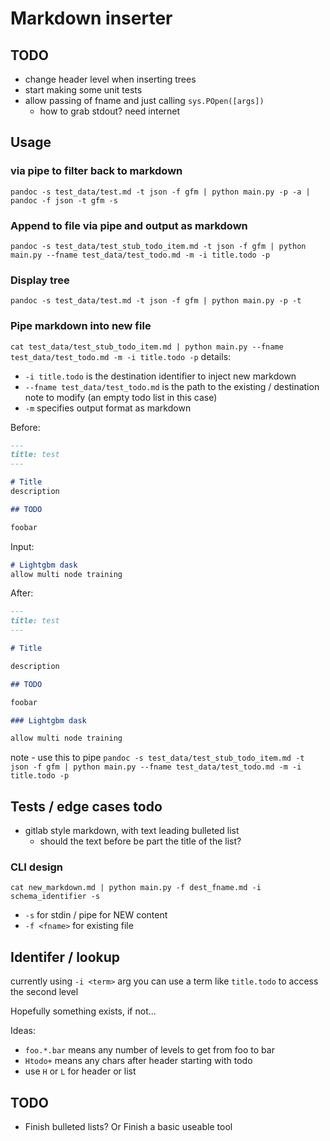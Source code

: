 # Markdown inserter

## TODO
* change header level when inserting trees
* start making some unit tests
* allow passing of fname and just calling `sys.POpen([args])`
  * how to grab stdout? need internet

## Usage

### via pipe to filter back to markdown
`pandoc -s test_data/test.md -t json -f gfm | python main.py -p -a | pandoc -f json -t gfm -s`

### Append to file via pipe and output as markdown
`pandoc -s test_data/test_stub_todo_item.md -t json -f gfm | python main.py --fname test_data/test_todo.md -m -i title.todo -p`

### Display tree
`pandoc -s test_data/test.md -t json -f gfm | python main.py -p -t`

### Pipe markdown into new file
`cat test_data/test_stub_todo_item.md | python main.py --fname test_data/test_todo.md -m -i title.todo -p`
details:
* `-i title.todo` is the destination identifier to inject new markdown
* `--fname test_data/test_todo.md` is the path to the existing / destination note to modify (an empty todo list in this case)
* `-m` specifies output format as markdown

Before: 
```md
---
title: test
---

# Title
description

## TODO 

foobar
```

Input:
```md
# Lightgbm dask
allow multi node training
```

After: 
```md
---
title: test
---

# Title

description

## TODO

foobar

### Lightgbm dask

allow multi node training
```

note - use this to pipe
`pandoc -s test_data/test_stub_todo_item.md -t json -f gfm | python main.py --fname test_data/test_todo.md -m -i title.todo -p`

## Tests / edge cases todo
* gitlab style markdown, with text leading bulleted list
    * should the text before be part the title of the list?

### CLI design

`cat new_markdown.md | python main.py -f dest_fname.md -i schema_identifier -s`
* `-s` for stdin / pipe for NEW content
* `-f <fname>` for existing file

## Identifer / lookup 
currently using `-i <term>` arg you can use a term like `title.todo` to access the second level

Hopefully something exists, if not...

Ideas:
* `foo.*.bar` means any number of levels to get from foo to bar
* `Htodo+` means any chars after header starting with todo
* use `H` or `L` for header or list

## TODO
* Finish bulleted lists? Or Finish a basic useable tool